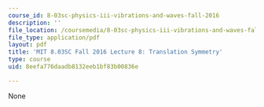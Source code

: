 ```yaml
---
course_id: 8-03sc-physics-iii-vibrations-and-waves-fall-2016
description: ''
file_location: /coursemedia/8-03sc-physics-iii-vibrations-and-waves-fall-2016/8eefa776daadb8132eeb1bf83b00836e_MIT8_03SCF16_hw_Lec8.pdf
file_type: application/pdf
layout: pdf
title: 'MIT 8.03SC Fall 2016 Lecture 8: Translation Symmetry'
type: course
uid: 8eefa776daadb8132eeb1bf83b00836e

---
```

None
